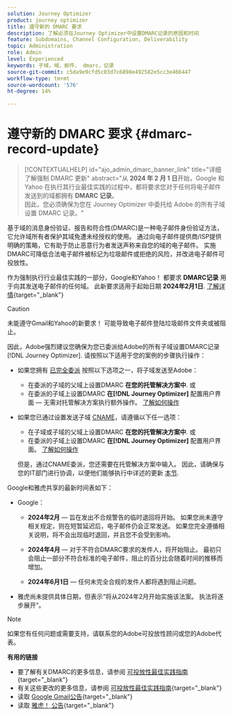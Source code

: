 ```yaml
---
solution: Journey Optimizer
product: journey optimizer
title: 遵守新的 DMARC 要求
description: 了解必须在Journey Optimizer中设置DMARC记录的原因和时间
feature: Subdomains, Channel Configuration, Deliverability
topic: Administration
role: Admin
level: Experienced
keywords: 子域，域，邮件， dmarc，记录
source-git-commit: c5da9e9cfd5c03d7c6898e492582e5cc3e466447
workflow-type: tm+mt
source-wordcount: '576'
ht-degree: 14%

---
```


# 遵守新的 DMARC 要求 {#dmarc-record-update}

>[!CONTEXTUALHELP]
>id="ajo_admin_dmarc_banner_link"
>title="详细了解强制 DMARC 更新"
>abstract="从 **2024 年 2 月 1 日**&#x200B;开始，Google 和 Yahoo 在执行其行业最佳实践的过程中，都将要求您对于任何将电子邮件发送到的域都拥有 **DMARC 记录**。<br>因此，您必须确保为您在 Journey Optimizer 中委托给 Adobe 的所有子域设置 DMARC 记录。"

基于域的消息身份验证、报告和符合性(DMARC)是一种电子邮件身份验证方法，它允许域所有者保护其域免遭未经授权的使用。 通过向电子邮件提供商/ISP提供明确的策略，它有助于防止恶意行为者发送声称来自您的域的电子邮件。 实施DMARC可降低合法电子邮件被标记为垃圾邮件或拒绝的风险，并改进电子邮件可投放性。


作为强制执行行业最佳实践的一部分，Google和Yahoo！ 都要求 **DMARC记录** 用于向其发送电子邮件的任何域。 此新要求适用于起始日期 **2024年2月1日**. [了解详情](https://experienceleague.adobe.com/docs/deliverability-learn/deliverability-best-practice-guide/additional-resources/guidance-around-changes-to-google-and-yahoo.html#dmarc){target="_blank"}

>[!CAUTION]
>
>未能遵守Gmail和Yahoo的新要求！ 可能导致电子邮件登陆垃圾邮件文件夹或被阻止。

因此，Adobe强烈建议您确保为您已委派给Adobe的所有子域设置DMARC记录 [!DNL Journey Optimizer]. 请按照以下适用于您的案例的步骤执行操作：

* 如果您拥有 [已完全委派](delegate-subdomain.md#full-subdomain-delegation) 按照以下选项之一，将子域发送至Adobe：

   * 在委派的子域的父域上设置DMARC **在您的托管解决方案中**.
或
   * 在委派的子域上设置DMARC **在[!DNL Journey Optimizer]** 配置用户界面 — 无需对托管解决方案执行额外操作。 [了解如何操作](dmarc-record.md#implement-dmarc)

* 如果您已通过设置发送子域 [CNAME](delegate-subdomain.md#cname-subdomain-delegation)，请遵循以下任一选项：

   * 在子域或子域的父域上设置DMARC **在您的托管解决方案中**.
或
   * 在委派的子域上设置DMARC **在[!DNL Journey Optimizer]** 配置用户界面。 [了解如何操作](dmarc-record.md#implement-dmarc)

  但是，通过CNAME委派，您还需要在托管解决方案中输入。 因此，请确保与您的IT部门进行协调，以便他们能够执行中详述的更新 [本节](dmarc-record.md#implement-dmarc).


Google和雅虎共享的最新时间表如下：

* Google：

   * **2024年2月**  — 旨在发出不合规警告的临时退回将开始。 如果您尚未遵守相关规定，则在短暂延迟后，电子邮件仍会正常发送。 如果您完全遵循相关说明，将不会出现临时退回，并且您不会受到影响。

   * **2024年4月**  — 对于不符合DMARC要求的发件人，将开始阻止。 最初只会阻止一部分不符合标准的电子邮件，阻止的百分比会随着时间的推移而增加。

   * **2024年6月1日**  — 任何未完全合规的发件人都将遇到阻止问题。

* 雅虎尚未提供具体日期，但表示“将从2024年2月开始实施该法案。 执法将逐步展开”。

>[!NOTE]
>
>如果您有任何问题或需要支持，请联系您的Adobe可投放性顾问或您的Adobe代表。

**有用的链接**

* 要了解有关DMARC的更多信息，请参阅 [可投放性最佳实践指南](https://experienceleague.adobe.com/docs/deliverability-learn/deliverability-best-practice-guide/additional-resources/technotes/implement-dmarc.html#about){target="_blank"}
* 有关这些更改的更多信息，请参阅 [可投放性最佳实践指南](https://experienceleague.adobe.com/docs/deliverability-learn/deliverability-best-practice-guide/additional-resources/guidance-around-changes-to-google-and-yahoo.html){target="_blank"}
* 读取 [Google Gmail公告](https://blog.google/products/gmail/gmail-security-authentication-spam-protection/){target="_blank"}
* 读取 [雅虎！ 公告](https://blog.postmaster.yahooinc.com/post/730172167494483968/more-secure-less-spam){target="_blank"}
